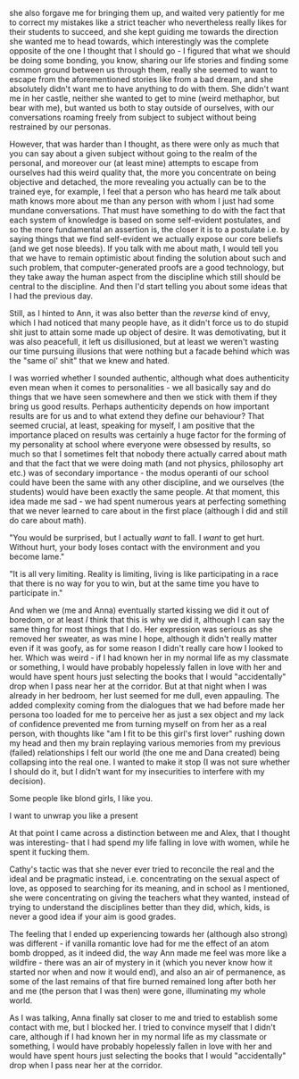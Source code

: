 she also forgave me for bringing them up, and waited very patiently for me to correct my mistakes like a strict teacher who nevertheless really likes for their students to succeed, and she kept guiding me towards the direction she wanted me to head towards, which interestingly was the complete opposite of the one I thought that I should go - I figured that what we should be doing some bonding, you know, sharing our life stories and finding some common ground between us through them, really she seemed to want to escape from the aforementioned stories like from a bad dream, and she absolutely didn't want me to have anything to do with them. She didn't want me in her castle, neither she wanted to get to mine (weird methaphor, but bear with me), but wanted us both to stay outside of ourselves, with our conversations roaming freely from subject to subject without being restrained by our personas.

However, that was harder than I thought, as there were only as much that you can say about a given subject without going to the realm of the personal, and moreover our (at least mine) attempts to escape from ourselves had this weird quality that, the more you concentrate on being objective and detached, the more revealing you actually can be to the trained eye, for example, I feel that a person who has heard me talk about math knows more about me than any person with whom I just had some mundane conversations. That must have something to do with the fact that each system of knowledge is based on some self-evident postulates, and so the more fundamental an assertion is, the closer it is to a postulate i.e. by saying things that we find self-evident we actually expose our core beliefs (and we get nose bleeds). If you talk with me about math, I would tell you that we have to remain optimistic about finding the solution about such and such problem, that computer-generated proofs are a good technology, but they take away the human aspect from the discipline which still should be central to the discipline. And then I'd start telling you about some ideas that I had the previous day. 

Still, as I hinted to Ann, it was also better than the *reverse* kind of envy, which I had noticed that many people have, as it didn't force us to do stupid shit just to attain some made up object of desire. It was demotivating, but it was also peacefull, it left us disillusioned, but at least we weren't wasting our time pursuing illusions that were nothing but a facade behind which was the "same ol' shit" that we knew and hated. 


I was worried whether I sounded authentic, although what does authenticity even mean when it comes to personalities - we all basically say and do things that we have seen somewhere and then we stick with them if they bring us good results. Perhaps authenticity depends on how important results are for us and to what extend they define our behaviour? That seemed crucial, at least, speaking for myself, I am positive that the importance placed on results was certainly a huge factor for the forming of my personality at school where everyone were obsessed by results, so much so that I sometimes felt that nobody there actually carred about math and that the fact that we were doing math (and not physics, philosophy art etc.) was of secondary importance - the modus operanti of our school could have been the same with any other discipline, and we ourselves (the students) would have been exactly the same people. At that moment, this idea made me sad - we had spent numerous years at perfecting something that we never learned to care about in the first place (although I did and still do care about math). 

"You would be surprised, but I actually *want* to fall. I *want* to get hurt. Without hurt, your body loses contact with the environment and you become lame."

"It is all very limiting. Reality is limiting, living is like participating in a race that there is no way for you to win, but at the same time you have to participate in."


And when we (me and Anna) eventually started kissing we did it out of boredom, or at least *I* think that this is why we did it, although I can say the same thing for most things that I do. Her expression was serious as she removed her sweater, as was mine I hope, although it didn't really matter even if it was goofy, as for some reason I didn't really care how I looked to her. Which was weird - if I had known her in my normal life as my classmate or something, I would have probably hopelessly fallen in love with her and would have spent hours just selecting the books that I would "accidentally" drop when I pass near her at the corridor. But at that night when I was already in her bedroom, her lust seemed for me dull, even appauling. The added complexity coming from the dialogues that we had before made her persona too loaded for me to perceive her as just a sex object and my lack of confidence prevented me from turning myself on from her as a real person, with thoughts like "am I fit to be this girl's first lover" rushing down my head and then my brain replaying various memories from my previous (failed) relationships I felt our world (the one me and Dana created) being collapsing into the real one. I wanted to make it stop (I was not sure whether I should do it, but I didn't want for my insecurities to interfere with my decision).


Some people like blond girls, I like you.

I want to unwrap you like a present

At that point I came across a distinction between me and Alex, that I thought was interesting- that I had spend my life falling in love with women, while he spent it fucking them. 

Cathy's tactic was that she never ever tried to reconcile the real and the ideal and be pragmatic instead, i.e. concentrating on the sexual aspect of love, as opposed to searching for its meaning, and in school as I mentioned, she were concentrating on giving the teachers what they wanted, instead of trying to understand the disciplines better than they did, which, kids, is never a good idea if your aim is good grades. 

The feeling that I ended up experiencing towards her (although also strong) was different - if vanilla romantic love had for me the effect of an atom bomb dropped, as it indeed did, the way Ann made me feel was more like a wildfire - there was an air of mystery in it (which you never know how it started nor when and now it would end), and also an air of permanence, as some of the last remains of that fire burned remained long after both her and me (the person that I was then) were gone, illuminating my whole world. 


As I was talking, Anna finally sat closer to me and tried to establish some contact with me, but I blocked her. I tried to convince myself that I didn't care, although if I had known her in my normal life as my classmate or something, I would have probably hopelessly fallen in love with her and would have spent hours just selecting the books that I would "accidentally" drop when I pass near her at the corridor. 


